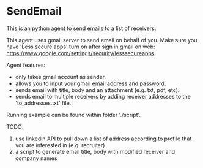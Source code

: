 # SendEmail

This is an python agent to send emails to a list of receivers. 

This agent uses gmail server to send email on behalf of you. Make sure you have 'Less secure apps' turn on after sign in gmail on web: https://www.google.com/settings/security/lesssecureapps

Agent features:

- only takes gmail account as sender.
- allows you to input your gmail email address and password.
- sends email with title, body and an attachment (e.g. txt, pdf, etc).
- sends email to multiple receivers by adding receiver addresses to the 'to_addresses.txt' file.

Running example can be found within folder './script'.

TODO:

1. use linkedin API to pull down a list of address according to profile that you are interested in (e.g. recruiter)
2. a script to generate email title, body with modified receiver and company names
	
